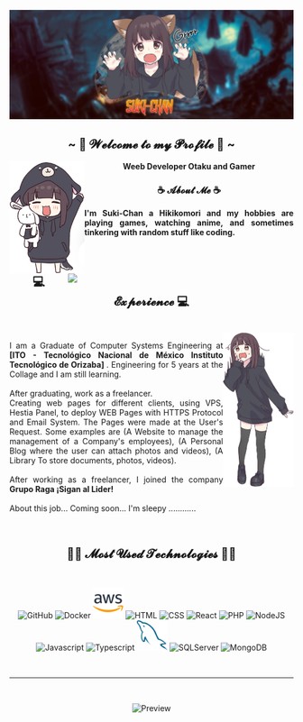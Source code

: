 <div align="center">
	
![Preview](https://raw.githubusercontent.com/lSukiChanl/lSukiChanl/main/Menhera4.png)

</div>
 
<h2 align="center">~ 💖 𝓦𝓮𝓵𝓬𝓸𝓶𝓮 𝓽𝓸 𝓶𝔂 𝓟𝓻𝓸𝓯𝓲𝓵𝓮 💖 ~</h2>
<a href="https://github.com/lSukiChanl"><img align="left" width="133" src="https://raw.githubusercontent.com/lSukiChanl/lSukiChanl/main/Menhera2.png"></a>
<a href="https://discord.com/users/317527070576214018"><img align="right" width="400" src="https://lanyard.kyrie25.me/api/317527070576214018?imgStyle=square&gradient=e9d6d5-e9d6d5-f3b1b4-ffffff&bg=0d1117"></a>

<p align="center"> <b> Weeb Developer Otaku and Gamer </b> </p>

<h3 align="center">☕ 𝓐𝓫𝓸𝓾𝓽 𝓜𝓮 ☕</h3>
<p align="justify"> <b> I'm Suki-Chan a Hikikomori and my hobbies are playing games, watching anime, and sometimes tinkering with random stuff like coding. </b> </p>

<br>
<h2 align="center">💻 𝓔𝔁𝓹𝓮𝓻𝓲𝓮𝓷𝓬𝓮 💻</h2>
<br>
<a href="https://github.com/lSukiChanl"><img align="right" width="125" src="https://raw.githubusercontent.com/lSukiChanl/lSukiChanl/main/Menhera1.png"></a>
<p align="justify"> 
I am a Graduate of Computer Systems Engineering at <b> [ITO - Tecnológico Nacional de México Instituto Tecnológico de Orizaba] </b>. Engineering for 5 years at the Collage and I am still learning.
<br><br>
After graduating, work as a freelancer.
<br>
Creating web pages for different clients, using VPS, Hestia Panel, to deploy WEB Pages with HTTPS Protocol and Email System. The Pages were made at the User's Request. Some examples are (A Website to manage the management of a Company's employees), (A Personal Blog where the user can attach photos and videos), (A Library To store documents, photos, videos).
<br><br>
After working as a freelancer, I joined the company <b> Grupo Raga ¡Sigan al Lider!</b>
<br><br>
About this job... Coming soon... I'm sleepy ............
</p>

<br>
<h2 align="center">🧑‍💻 𝓜𝓸𝓼𝓽 𝓤𝓼𝓮𝓭 𝓣𝓮𝓬𝓱𝓷𝓸𝓵𝓸𝓰𝓲𝓮𝓼 🧑‍💻</h2>
<br>
<p align="center">
	<img src="https://cdn.jsdelivr.net/gh/devicons/devicon/icons/git/git-original.svg" alt="GitHub" width="54" >
	<img src="https://cdn.jsdelivr.net/gh/devicons/devicon/icons/docker/docker-plain.svg" alt="Docker" width="54" height="54">
	<img src="https://raw.githubusercontent.com/devicons/devicon/6910f0503efdd315c8f9b858234310c06e04d9c0/icons/amazonwebservices/amazonwebservices-original-wordmark.svg" alt="AWS" width="54" height="54">
	<img src="https://cdn.jsdelivr.net/gh/devicons/devicon/icons/html5/html5-plain.svg" alt="HTML" width="54" height="54">
	<img src="https://cdn.jsdelivr.net/gh/devicons/devicon/icons/css3/css3-plain.svg" alt="CSS" width="54" height="54">
	<img src="https://cdn.jsdelivr.net/gh/devicons/devicon/icons/react/react-original.svg" alt="React" width="54" height="54">
	<img src="https://cdn.jsdelivr.net/gh/devicons/devicon/icons/php/php-plain.svg" alt="PHP" width="54" height="54">
	<img src="https://cdn.jsdelivr.net/gh/devicons/devicon/icons/nodejs/nodejs-original.svg" alt="NodeJS" width="54" height="54">
	<img src="https://cdn.jsdelivr.net/gh/devicons/devicon/icons/javascript/javascript-plain.svg" alt="Javascript" width="54" height="54">
	<img src="https://cdn.jsdelivr.net/gh/devicons/devicon/icons/typescript/typescript-plain.svg" alt="Typescript" width="54" height="54">
	<img src="https://github.com/devicons/devicon/blob/v2.16.0/icons/mysql/mysql-original.svg" alt="Mysql" width="54" height="54">
	<img src="https://cdn.jsdelivr.net/gh/devicons/devicon/icons/microsoftsqlserver/microsoftsqlserver-plain.svg" alt="SQLServer" width="54" height="54">
	<img src="https://cdn.jsdelivr.net/gh/devicons/devicon/icons/mongodb/mongodb-plain.svg" alt="MongoDB" width="54" height="54">
</p>
<br>

<hr>
<br>

<div align="center">
  
![Preview](https://typograssy.deno.dev/api?text=Suki-Chan!&l0=none&bg=none&frame=none&speed=200&comment=)

</div>

